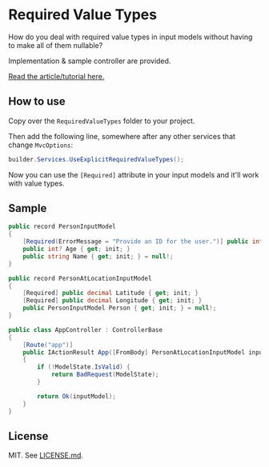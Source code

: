 # Required Value Types

How do you deal with required value types in input models without having to make all of them nullable?

Implementation & sample controller are provided.

[Read the article/tutorial here.](http://localhost:3000/blog/clean-way-to-use-required-value-types-in-asp-net-core)

## How to use

Copy over the `RequiredValueTypes` folder to your project.

Then add the following line, somewhere after any other services that change `MvcOptions`:

```csharp
builder.Services.UseExplicitRequiredValueTypes();
```

Now you can use the `[Required]` attribute in your input models and it'll work with value types.

## Sample

```csharp
public record PersonInputModel
{
    [Required(ErrorMessage = "Provide an ID for the user.")] public int Id { get; init; }
    public int? Age { get; init; }
    public string Name { get; init; } = null!;
}

public record PersonAtLocationInputModel
{
    [Required] public decimal Latitude { get; init; }
    [Required] public decimal Longitude { get; init; }
    public PersonInputModel Person { get; init; } = null!;
}

public class AppController : ControllerBase
{
    [Route("app")]
    public IActionResult App([FromBody] PersonAtLocationInputModel inputModel)
    {
        if (!ModelState.IsValid) {
            return BadRequest(ModelState);
        }

        return Ok(inputModel);
    }
}
```

## License

MIT. See [LICENSE.md](LICENSE.md).
